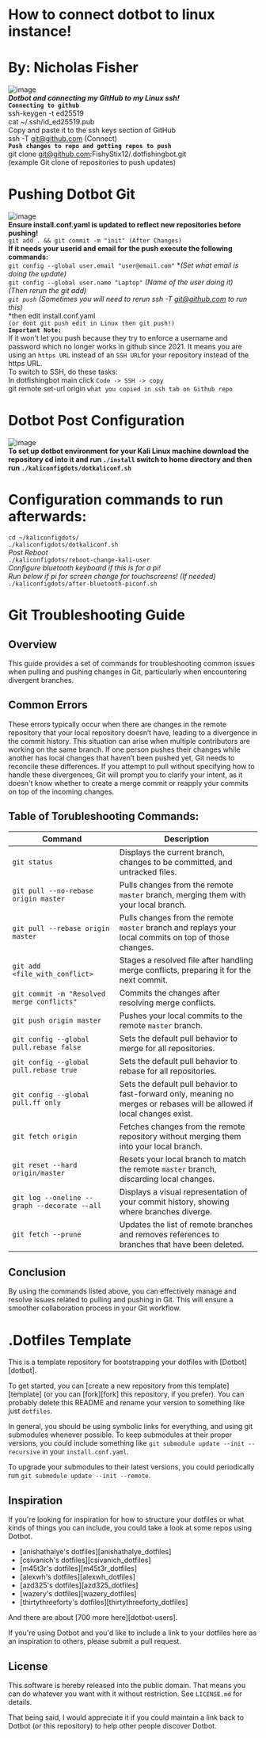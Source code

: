 # How to connect dotbot to linux instance!
# By: Nicholas Fisher 
![image](https://github.com/user-attachments/assets/848e208a-db9a-467f-9e4b-cafdcfa05d5c) <br />
***Dotbot and connecting my GitHub to my Linux ssh!*** <br />
**`Connecting to github`** <br />
ssh-keygen -t ed25519 <br />
cat ~/.ssh/id_ed25519.pub <br />
Copy and paste it to the ssh keys section of GitHub <br />
ssh -T git@github.com (Connect) <br />
**`Push changes to repo and getting repos to push`** <br />
git clone git@github.com:FishyStix12/.dotfishingbot.git <br /> (example Git clone of repositories to push updates) <br />

# Pushing Dotbot Git <br />
![image](https://github.com/user-attachments/assets/d64b6853-8c62-4c7c-aa2c-a6710c69fab4) <br />
**Ensure install.conf.yaml is updated to reflect new repositories before pushing!** <br />
`git add . && git commit -m "init" (After Changes)` <br />
**If it needs your userid and email for the push execute the following commands:** <br />
`git config --global user.email "user@email.com"` **(Set what email is doing the update)* <br />
`git config --global user.name "Laptop"` **(Name of the user doing it)* <br />
*(Then rerun the git add)* <br />
`git push` (Sometimes you will need to rerun ssh -T git@github.com to run this)* <br />
*then edit install.conf.yaml <br />
`(or dont git push edit in Linux then git push!)`<br />
**`Important Note:`** <br />
If it won't let you push because they try to enforce a username and password which no longer works in github since 2021. It means you are using an `https URL` instead of an `SSH URL`for your repository instead of the https URL. <br />
To switch to SSH, do these tasks: <br />
In dotfishingbot main click `Code -> SSH -> copy` <br />
git remote set-url origin `what you copied in ssh tab on Github repo` <br />

# Dotbot Post Configuration <br />
![image](https://github.com/user-attachments/assets/a6d706ff-3cc7-47ac-94b8-161ccb7b3aab) <br />
**To set up dotbot environment for your Kali Linux machine download the repository cd into it and run `./install` switch to home directory and then run `./kaliconfigdots/dotkaliconf.sh`** <br />
# Configuration commands to run afterwards: <br />
`cd ~/kaliconfigdots/` <br />
`./kaliconfigdots/dotkaliconf.sh` <br />
*Post Reboot* <br />
`./kaliconfigdots/reboot-change-kali-user` <br />
*Configure bluetooth keyboard if this is for a pi!* <br />
*Run below if pi for screen change for touchscreens! (If needed)* <br />
`./kaliconfigdots/after-bluetooth-piconf.sh` <br />

# Git Troubleshooting Guide

## Overview

This guide provides a set of commands for troubleshooting common issues when pulling and pushing changes in Git, particularly when encountering divergent branches.

## Common Errors

These errors typically occur when there are changes in the remote repository that your local repository doesn’t have, leading to a divergence in the commit history. This situation can arise when multiple contributors are working on the same branch. If one person pushes their changes while another has local changes that haven’t been pushed yet, Git needs to reconcile these differences. If you attempt to pull without specifying how to handle these divergences, Git will prompt you to clarify your intent, as it doesn't know whether to create a merge commit or reapply your commits on top of the incoming changes.

## Table of Torubleshooting Commands: <br />

| **Command**                              | **Description**                                                                                   |
|------------------------------------------|---------------------------------------------------------------------------------------------------|
| `git status`                             | Displays the current branch, changes to be committed, and untracked files.                       |
| `git pull --no-rebase origin master`    | Pulls changes from the remote `master` branch, merging them with your local branch.              |
| `git pull --rebase origin master`       | Pulls changes from the remote `master` branch and replays your local commits on top of those changes. |
| `git add <file_with_conflict>`          | Stages a resolved file after handling merge conflicts, preparing it for the next commit.          |
| `git commit -m "Resolved merge conflicts"` | Commits the changes after resolving merge conflicts.                                            |
| `git push origin master`                 | Pushes your local commits to the remote `master` branch.                                        |
| `git config --global pull.rebase false` | Sets the default pull behavior to merge for all repositories.                                   |
| `git config --global pull.rebase true`  | Sets the default pull behavior to rebase for all repositories.                                  |
| `git config --global pull.ff only`       | Sets the default pull behavior to fast-forward only, meaning no merges or rebases will be allowed if local changes exist. |
| `git fetch origin`                       | Fetches changes from the remote repository without merging them into your local branch.          |
| `git reset --hard origin/master`        | Resets your local branch to match the remote `master` branch, discarding local changes.         |
| `git log --oneline --graph --decorate --all` | Displays a visual representation of your commit history, showing where branches diverge.       |
| `git fetch --prune`                     | Updates the list of remote branches and removes references to branches that have been deleted.  |

## Conclusion <br />
By using the commands listed above, you can effectively manage and resolve issues related to pulling and pushing in Git. This will ensure a smoother collaboration process in your Git workflow. <br />

.Dotfiles Template
=================

This is a template repository for bootstrapping your dotfiles with [Dotbot][dotbot].

To get started, you can [create a new repository from this template][template]
(or you can [fork][fork] this repository, if you prefer). You can probably
delete this README and rename your version to something like just `dotfiles`.

In general, you should be using symbolic links for everything, and using git
submodules whenever possible.
To keep submodules at their proper versions, you could include something like
`git submodule update --init --recursive` in your `install.conf.yaml`.

To upgrade your submodules to their latest versions, you could periodically run
`git submodule update --init --remote`.

Inspiration
-----------

If you're looking for inspiration for how to structure your dotfiles or what
kinds of things you can include, you could take a look at some repos using
Dotbot.

* [anishathalye's dotfiles][anishathalye_dotfiles]
* [csivanich's dotfiles][csivanich_dotfiles]
* [m45t3r's dotfiles][m45t3r_dotfiles]
* [alexwh's dotfiles][alexwh_dotfiles]
* [azd325's dotfiles][azd325_dotfiles]
* [wazery's dotfiles][wazery_dotfiles]
* [thirtythreeforty's dotfiles][thirtythreeforty_dotfiles]

And there are about [700 more here][dotbot-users].

If you're using Dotbot and you'd like to include a link to your dotfiles here
as an inspiration to others, please submit a pull request.

License
-------

This software is hereby released into the public domain. That means you can do
whatever you want with it without restriction. See `LICENSE.md` for details.

That being said, I would appreciate it if you could maintain a link back to
Dotbot (or this repository) to help other people discover Dotbot.
